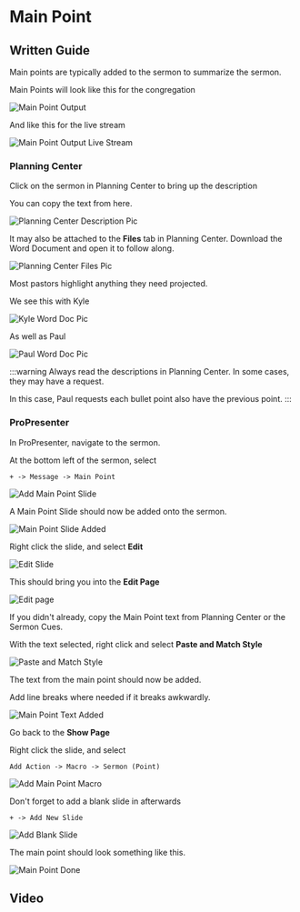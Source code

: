 # Main Point

## Written Guide

Main points are typically added to the sermon to summarize the sermon.

Main Points will look like this for the congregation

![Main Point Output](../img/main-point/main_point_output.webp)

And like this for the live stream

![Main Point Output Live Stream](../img/main-point/main_point_output_yt.webp)

### Planning Center

Click on the sermon in Planning Center to bring up the description

You can copy the text from here.

![Planning Center Description Pic](../img/main-point/planning_center_sermon_same_as_title.webp)

It may also be attached to the **Files** tab in Planning Center. Download the Word Document and open it to follow along.

![Planning Center Files Pic](../img/main-point/planning_center_sermon_attatched.webp)

Most pastors highlight anything they need projected.

We see this with Kyle

![Kyle Word Doc Pic](../img/main-point/kyle_sermon_cues.webp)

As well as Paul

![Paul Word Doc Pic](../img/main-point/paul_sermon_cues.webp)

:::warning
Always read the descriptions in Planning Center. In some cases, they may have a request.

In this case, Paul requests each bullet point also have the previous point.
:::

### ProPresenter

In ProPresenter, navigate to the sermon.

At the bottom left of the sermon, select

```
+ -> Message -> Main Point
```

![Add Main Point Slide](../img/main-point/1_add_main_point_slide.webp)

A Main Point Slide should now be added onto the sermon.

![Main Point Slide Added](../img/main-point/2_main_point_added.webp)

Right click the slide, and select **Edit**

![Edit Slide](../img/main-point/3_right_click_edit_slide.webp)

This should bring you into the **Edit Page**

![Edit page](../img/main-point/4_edit_page.webp)

If you didn't already, copy the Main Point text from Planning Center or the Sermon Cues.

With the text selected, right click and select **Paste and Match Style**

![Paste and Match Style](../img/main-point/5_paste_and_match_style.webp)

The text from the main point should now be added.

Add line breaks where needed if it breaks awkwardly.

![Main Point Text Added](../img/main-point/6_main_point_pasted_in.webp)

Go back to the **Show Page**

Right click the slide, and select

```
Add Action -> Macro -> Sermon (Point)
```

![Add Main Point Macro](../img/main-point/7_add_macro_point.webp)

Don't forget to add a blank slide in afterwards

```
+ -> Add New Slide
```

![Add Blank Slide](../img/main-point/9_add_blank_slide.webp)

The main point should look something like this.

![Main Point Done](../img/main-point/10_main_point_done.webp)

## Video
